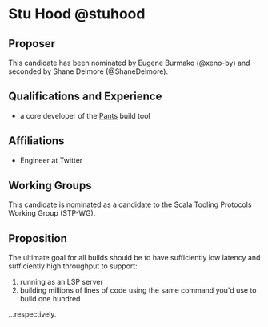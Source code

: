 # Stu Hood @stuhood

## Proposer

This candidate has been nominated by Eugene Burmako (@xeno-by) and seconded
by Shane Delmore (@ShaneDelmore).

## Qualifications and Experience

- a core developer of the [Pants](https://www.pantsbuild.org) build tool

## Affiliations

- Engineer at Twitter

## Working Groups

This candidate is nominated as a candidate to the Scala Tooling Protocols Working
Group (STP-WG).

## Proposition

The ultimate goal for all builds should be to have sufficiently low latency and sufficiently
high throughput to support:

1. running as an LSP server
2. building millions of lines of code using the same command you'd use to build one hundred

...respectively.

